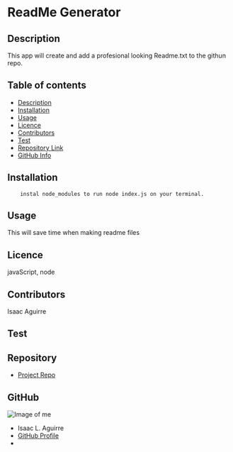 
# **ReadMe Generator**
## Description 
This app will create and add a profesional looking Readme.txt to the githun repo.
## Table of contents
- [Description](#Description)
- [Installation](#Installation)
- [Usage](#Usage)
- [Licence](#Licence)
- [Contributors](#Contributors)
- [Test](#Test)
- [Repository Link](#Repository)
- [GitHub Info](#GitHub) 
## Installation
        instal node_modules to run node index.js on your terminal. 
## Usage
This will save time when making readme files
## Licence
javaScript, node
## Contributors
Isaac Aguirre
## Test

## Repository
- [Project Repo](https://github.com/izaaaqk/readMeGenerator)
## GitHub
![Image of me](https://avatars.githubusercontent.com/u/81935057?v=4)
- Isaac L. Aguirre
- [GitHub Profile](https://github.com/izaaaqk)
- <null>
